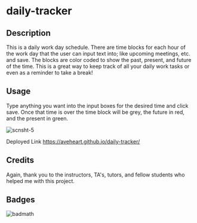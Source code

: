 # daily-tracker

## Description
This is a daily work day schedule. There are time blocks for each hour of the work day that the user can input text into; like upcoming meetings, etc. and save. The blocks are color coded to show the past, present, and future of the time. This is a great way to keep track of all your daily work tasks or even as a reminder to take a break!

## Usage
Type anything you want into the input boxes for the desired time and click save.  Once that time is over the time block will be grey, the future in red, and the present in green.

![scnsht-5](https://user-images.githubusercontent.com/110785267/187008334-c0f7d0a9-cbc0-44b3-bbae-2920de37dd21.jpeg)

Deployed Link
https://aveheart.github.io/daily-tracker/

## Credits
Again, thank you to the instructors, TA's, tutors, and fellow students who helped me with this project.

## Badges
![badmath](https://img.shields.io/github/languages/top/lernantino/badmath)
